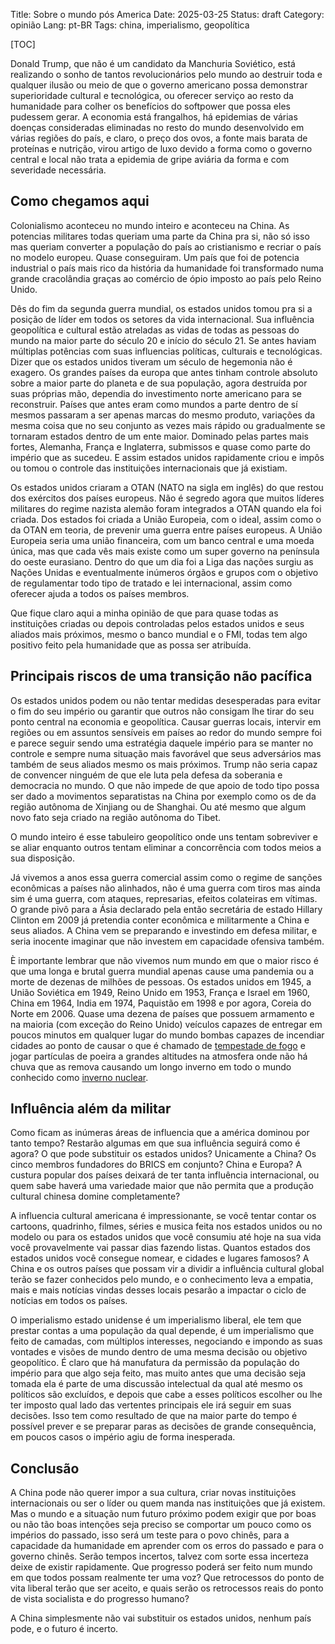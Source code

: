 Title: Sobre o mundo pós America
Date: 2025-03-25
Status: draft
Category: opinião
Lang: pt-BR
Tags: china, imperialismo, geopolítica

[TOC]

Donald Trump, que não é um candidato da Manchuria Soviético, está realizando o sonho de tantos revolucionários pelo mundo ao destruir toda e qualquer ilusão ou meio de que o governo americano possa demonstrar superioridade cultural e tecnológica, ou oferecer serviço ao resto da humanidade para colher os benefícios do softpower que possa eles pudessem gerar. A economia está frangalhos, há epidemias de várias doenças consideradas eliminadas no resto do mundo desenvolvido em várias regiões do país, e claro, o preço dos ovos, a fonte mais barata de proteínas e nutrição, virou artigo de luxo devido a forma como o governo central e local não trata a epidemia de gripe aviária da forma e com severidade necessária.

## Como chegamos aqui

Colonialismo aconteceu no mundo inteiro e aconteceu na China. As potencias militares todas queriam uma parte da China pra si, não só isso mas queriam converter a população do país ao cristianismo e recriar o país no modelo europeu. Quase conseguiram. Um país que foi de potencia industrial o país mais rico da história da humanidade foi transformado numa grande cracolândia graças ao comércio de ópio imposto ao país pelo Reino Unido.

Dês do fim da segunda guerra mundial, os estados unidos tomou pra si a posição de líder em todos os setores da vida internacional. Sua influência geopolítica e cultural estão atreladas as vidas de todas as pessoas do mundo na maior parte do século 20 e início do século 21. Se antes haviam múltiplas potências com suas influencias políticas, culturais e tecnológicas. Dizer que os estados unidos tiveram um século de hegemonia não é exagero. Os grandes países da europa que antes tinham controle absoluto sobre a maior parte do planeta e de sua população, agora destruída por suas próprias mão, dependia do investimento norte americano para se reconstruir. Países que antes eram como mundos a parte dentro de sí mesmos passaram a ser apenas marcas do mesmo produto, variações da mesma coisa que no seu conjunto as vezes mais rápido ou gradualmente se tornaram estados dentro de um ente maior. Dominado pelas partes mais fortes, Alemanha, França e Inglaterra, submissos e quase como parte do império que as sucedeu. E assim estados unidos rapidamente criou e impôs ou tomou o controle das instituições internacionais que já existiam.

Os estados unidos criaram a OTAN (NATO na sigla em inglês) do que restou dos exércitos dos países europeus. Não é segredo agora que muitos líderes militares do regime nazista alemão foram integrados a OTAN quando ela foi criada. Dos estados foi criada a União Europeia, com o ideal, assim como o da OTAN em teoria, de prevenir uma guerra entre países europeus. A União Europeia seria uma união financeira, com um banco central e uma moeda única, mas que cada vês mais existe como um super governo na península do oeste eurasiano. Dentro do que um dia foi a Liga das nações surgiu as Nações Unidas e eventualmente inúmeros órgãos e grupos com o objetivo de regulamentar todo tipo de tratado e lei internacional, assim como oferecer ajuda a todos os países membros.

Que fique claro aqui a minha opinião de que para quase todas as instituições criadas ou depois controladas pelos estados unidos e seus aliados mais próximos, mesmo o banco mundial e o FMI, todas tem algo positivo feito pela humanidade que as possa ser atribuída.

## Principais riscos de uma transição não pacífica

Os estados unidos podem ou não tentar medidas desesperadas para evitar o fim do seu império ou garantir que outros não consigam lhe tirar do seu ponto central na economia e geopolítica. Causar guerras locais, intervir em regiões ou em assuntos sensíveis em países ao redor do mundo sempre foi e parece seguir sendo uma estratégia daquele império para se manter no controle e sempre numa situação mais favorável que seus adversários mas também de seus aliados mesmo os mais próximos. Trump não seria capaz de convencer ninguém de que ele luta pela defesa da soberania e democracia no mundo. O que não impede de que apoio de todo tipo possa ser dado a movimentos separatistas na China por exemplo como os de da região autônoma de Xinjiang ou de Shanghai. Ou até mesmo que algum novo fato seja criado na região autônoma do Tibet.

O mundo inteiro é esse tabuleiro geopolítico onde uns tentam sobreviver e se aliar enquanto outros tentam eliminar a concorrência com todos meios a sua disposição.

Já vivemos a anos essa guerra comercial assim como o regime de sanções econômicas a países não alinhados, não é uma guerra com tiros mas ainda sim é uma guerra, com ataques, represarias, efeitos colateiras em vítimas. O grande pivô para a Ásia declarado pela então secretária de estado Hillary Clinton em 2009 já pretendia conter econômica e militarmente a China e seus aliados. A China vem se preparando e investindo em defesa militar, e seria inocente imaginar que não investem em capacidade ofensiva também.

È importante lembrar que não vivemos num mundo em que o maior risco é que uma longa e brutal guerra mundial apenas cause uma pandemia ou a morte de dezenas de milhões de pessoas. Os estados unidos em 1945, a União Soviética em 1949, Reino Unido em 1953, França e Israel em 1960, China em 1964, India em 1974, Paquistão em 1998 e por agora, Coreia do Norte em 2006. Quase uma dezena de países que possuem armamento e na maioria (com exceção do Reino Unido) veículos capazes de entregar em poucos minutos em qualquer lugar do mundo bombas capazes de incendiar cidades ao ponto de causar o que é chamado de [tempestade de fogo](https://pt.wikipedia.org/wiki/Tempestade_%C3%ADgnea) e jogar partículas de poeira a grandes altitudes na atmosfera onde não há chuva que as remova causando um longo inverno em todo o mundo conhecido como [inverno nuclear](https://pt.wikipedia.org/wiki/Inverno_nuclear).

## Influência além da militar

Como ficam as inúmeras áreas de influencia que a américa dominou por tanto tempo? Restarão algumas em que sua influência seguirá como é agora? O que pode substituir os estados unidos? Unicamente a China? Os cinco membros fundadores do BRICS em conjunto? China e Europa? A custura popular dos países deixará de ter tanta influência internacional, ou quem sabe haverá uma variedade maior que não permita que a produção cultural chinesa domine completamente?

A influencia cultural americana é impressionante, se você tentar contar os cartoons, quadrinho, filmes, séries e musica feita nos estados unidos ou no modelo ou para os estados unidos que você consumiu até hoje na sua vida você provavelmente vai passar dias fazendo listas. Quantos estados dos estados unidos você consegue nomear, e cidades e lugares famosos? A China e os outros países que possam vir a dividir a influência cultural global terão se fazer conhecidos pelo mundo, e o conhecimento leva a empatia, mais e mais notícias vindas desses locais pesarão a impactar o ciclo de notícias em todos os países.

O imperialismo estado unidense é um imperialismo liberal, ele tem que prestar contas a uma população da qual depende, é um imperialismo que feito de camadas, com múltiplos interesses, negociando e impondo as suas vontades e visões de mundo dentro de uma mesma decisão ou objetivo geopolítico. É claro que há manufatura da permissão da população do império para que algo seja feito, mas muito antes que uma decisão seja tomada ela é parte de uma discussão intelectual da qual até mesmo os políticos são excluídos, e depois que cabe a esses políticos escolher ou lhe ter imposto qual lado das vertentes principais ele irá seguir em suas decisões. Isso tem como resultado de que na maior parte do tempo é possível prever e se preparar paras as decisões de grande consequência, em poucos casos o império agiu de forma inesperada.

## Conclusão

A China pode não querer impor a sua cultura, criar novas instituições internacionais ou ser o líder ou quem manda nas instituições que já existem. Mas o mundo e a situação num futuro próximo podem exigir que por boas ou não tão boas intenções seja preciso se comportar um pouco como os impérios do passado, isso será um teste para o povo chinês, para a capacidade da humanidade em aprender com os erros do passado e para o governo chinês. Serão tempos incertos, talvez com sorte essa incerteza deixe de existir rapidamente. Que progresso poderá ser feito num mundo em que todos possam realmente ter uma voz? Que retrocessos do ponto de vita liberal terão que ser aceito, e quais serão os retrocessos reais do ponto de vista socialista e do progresso humano?

A China simplesmente não vai substituir os estados unidos, nenhum país pode, e o futuro é incerto.